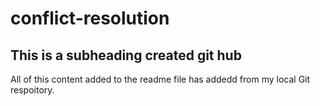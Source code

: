 # conflict-resolution

## This is a subheading created git hub

All of this content added to the readme file has addedd from my local Git respoitory.
